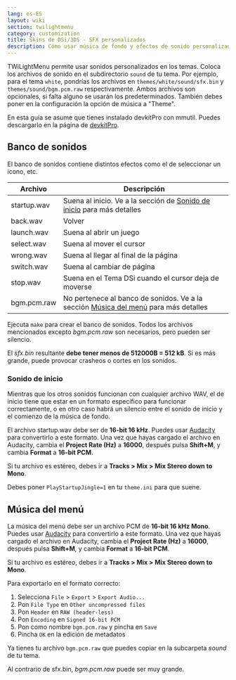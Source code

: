 ```yaml
---
lang: es-ES
layout: wiki
section: twilightmenu
category: customization
title: Skins de DSi/3DS - SFX personalizados
description: Cómo usar música de fondo y efectos de sonido personalizados en las skins de DSi y 3DS de TWiLight Menu++
---
```


TWiLightMenu permite usar sonidos personalizados en los temas. Coloca los archivos de sonido en el subdirectorio `sound` de tu tema. Por ejemplo, para el tema `white`, pondrías los archivos en `themes/white/sound/sfx.bin` y `themes/sound/bgm.pcm.raw` respectivamente. Ambos archivos son opcionales, si falta alguno se usarán los predeterminados. También debes poner en la configuración la opción de música a "Theme".

En esta guía se asume que tienes instalado devkitPro con mmutil. Puedes descargarlo en la página de [devkitPro](https://devkitpro.org/wiki/Getting_Started).

## Banco de sonidos
El banco de sonidos contiene distintos efectos como el de seleccionar un icono, etc.

| Archivo     | Descripción                                                                                      |
| ----------- | ------------------------------------------------------------------------------------------------ |
| startup.wav | Suena al inicio. Ve a la sección de [Sonido de inicio](#startup-sound) para más detalles         |
| back.wav    | Volver                                                                                           |
| launch.wav  | Suena al abrir un juego                                                                          |
| select.wav  | Suena al mover el cursor                                                                         |
| wrong.wav   | Suena al llegar al final de la página                                                            |
| switch.wav  | Suena al cambiar de página                                                                       |
| stop.wav    | Suena en el Tema DSi cuando el cursor deja de moverse                                            |
| bgm.pcm.raw | No pertenece al banco de sonidos. Ve a la sección [Música del menú](#menu-bgm) para más detalles |

Ejecuta `make` para crear el banco de sonidos. Todos los archivos mencionados excepto *bgm.pcm.raw* son necesarios, pero pueden ser silencio.

El *sfx.bin* resultante **debe tener menos de 512000B = 512 kB**. Si es más grande, puede provocar crasheos o cortes en los sonidos.

### Sonido de inicio
Mientras que los otros sonidos funcionan con cualquier archivo WAV, el de inicio tiene que estar en un formato específico para funcionar correctamente, o en otro caso habrá un silencio entre el sonido de inicio y el comienzo de la música de fondo.

El archivo startup.wav debe ser de **16-bit 16 kHz**. Puedes usar [Audacity](https://www.audacityteam.org/download/) para convertirlo a este formato. Una vez que hayas cargado el archivo en Audacity, cambia el **Project Rate (Hz)** a **16000**, después pulsa **Shift+M**, y cambia **Format** a **16-bit PCM**.

Si tu archivo es estéreo, debes ir a **Tracks > Mix > Mix Stereo down to Mono**.

Debes poner `PlayStartupJingle=1` en tu `theme.ini` para que suene.


## Música del menú

La música del menú debe ser un archivo PCM de **16-bit 16 kHz Mono**. Puedes usar [Audacity](https://www.audacityteam.org/download/) para convertirlo a este formato. Una vez que hayas cargado el archivo en Audacity, cambia el **Project Rate (Hz)** a **16000**, después pulsa **Shift+M**, y cambia **Format** a **16-bit PCM**.

Si tu archivo es estéreo, debes ir a **Tracks > Mix > Mix Stereo down to Mono**.

Para exportarlo en el formato correcto:
1. Selecciona `File` > `Export` > `Export Audio...`
1. Pon `File Type` en `Other uncompressed files`
1. Pon `Header` en `RAW (header-less)`
1. Pon `Encoding` en `Signed 16-bit PCM`
1. Pon como nombre `bgm.pcm.raw` y pincha en `Save`
1. Pincha `OK` en la edición de metadatos

Ya tienes tu archivo `bgm.pcm.raw` que puedes copiar en la subcarpeta *sound* de tu tema.

Al contrario de sfx.bin, *bgm.pcm.raw* puede ser muy grande.
